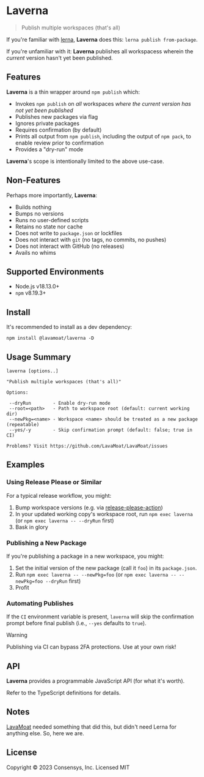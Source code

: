 # Laverna

> Publish multiple workspaces (that's all)

If you're familiar with [lerna](https://lerna.js.org), **Laverna** does this: `lerna publish from-package`.

If you're unfamiliar with it: **Laverna** publishes all workspacess wherein the _current_ version hasn't yet been published.

## Features

**Laverna** is a thin wrapper around `npm publish` which:

- Invokes `npm publish` on _all_ workspaces _where the current version has not yet been published_
- Publishes new packages via flag
- Ignores private packages
- Requires confirmation (by default)
- Prints all output from `npm publish`, including the output of `npm pack`, to enable review prior to confirmation
- Provides a "dry-run" mode

**Laverna**'s scope is intentionally limited to the above use-case.

## Non-Features

Perhaps more importantly, **Laverna**:

- Builds nothing
- Bumps no versions
- Runs no user-defined scripts
- Retains no state nor cache
- Does not write to `package.json` or lockfiles
- Does not interact with `git` (no tags, no commits, no pushes)
- Does not interact with GitHub (no releases)
- Avails no whims

## Supported Environments

- Node.js v18.13.0+
- `npm` v8.19.3+

## Install

It's recommended to install as a dev dependency:

```shell
npm install @lavamoat/laverna -D
```

## Usage Summary

```plain
laverna [options..]

"Publish multiple workspaces (that's all)"

Options:

 --dryRun        - Enable dry-run mode
 --root=<path>   - Path to workspace root (default: current working dir)
 --newPkg=<name> - Workspace <name> should be treated as a new package (repeatable)
 --yes/-y        - Skip confirmation prompt (default: false; true in CI)

Problems? Visit https://github.com/LavaMoat/LavaMoat/issues
```

## Examples

### Using Release Please or Similar

For a typical release workflow, you might:

1. Bump workspace versions (e.g. via [release-please-action](https://github.com/google-github-actions/release-please-action))
2. In your updated working copy's workspace root, run `npm exec laverna` (or `npm exec laverna -- --dryRun` first)
3. Bask in glory

### Publishing a New Package

If you're publishing a package in a new workspace, you might:

1. Set the initial version of the new package (call it `foo`) in its `package.json`.
2. Run `npm exec laverna -- --newPkg=foo` (or `npm exec laverna -- --newPkg=foo --dryRun` first)
3. Profit

### Automating Publishes

If the `CI` environment variable is present, `laverna` will skip the confirmation prompt before final publish (i.e., `--yes` defaults to `true`).

> [!WARNING]
> Publishing via CI can bypass 2FA protections. Use at your own risk!

## API

**Laverna** provides a programmable JavaScript API (for what it's worth).

Refer to the TypeScript definitions for details.

## Notes

[LavaMoat](https://github.com/LavaMoat/LavaMoat) needed something that did this, but didn't need Lerna for anything else. So, here we are.

## License

Copyright © 2023 Consensys, Inc. Licensed MIT
